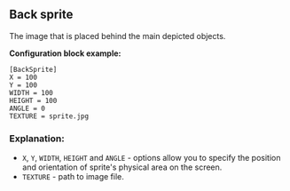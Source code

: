  ## Back sprite

 The image that is placed behind the main depicted objects.

 **Configuration block example:**

    [BackSprite]
    X = 100
    Y = 100
    WIDTH = 100
    HEIGHT = 100
    ANGLE = 0
    TEXTURE = sprite.jpg

 ### Explanation:

 * `X`, `Y`, `WIDTH`, `HEIGHT` and `ANGLE` - options allow you to specify the position and orientation of sprite's physical area on the screen.
 * `TEXTURE` - path to image file.